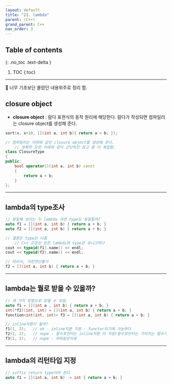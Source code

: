 ```yaml
---
layout: default
title: "21. lambda"
parent: (C++)
grand_parent: C++
nav_order: 3
---
```


## Table of contents
{: .no_toc .text-delta }

1. TOC
{:toc}

---

🐹 너무 기초보단 몰랐던 내용위주로 정리 함.

## closure object

* **closure object** : 람다 표현식의 동작 원리에 해당한다. 람다가 작성되면 컴파일러는 closure object를 생성해 준다.

```cpp
sort(x, x+10, [](int a, int b){ return a < b; });

// 컴파일러는 아래와 같은 closure object를 생성해 준다.
    // 정확한 모양 아래와 같이 간단하진 않고 좀 더 복잡함.
class ClosureType
{
public:
    bool operator()(int a, int b) const
    {
        return a < b;
    }
};
```

---

## lambda의 type조사

```cpp
// 동일해 보이는 두 lambda 과연 type도 동일할까?
auto f1 = [](int a, int b) { return a + b; }
auto f2 = [](int a, int b) { return a + b; }

// 결론은 type은 다름
    // C++ 규정상 모든 lambda의 type은 유니크하다
cout << typeid(f1).name() << endl;
cout << typeid(f2).name() << endl;

// 따라서, 이런연산불가
f2 = [](int a, int b) { return a + b; }
```

---

## lambda는 뭘로 받을 수 있을까?

```cpp
// 세 가지 방법으로 받을 수 있음.
auto f1 = [](int a , int b) { return a + b; }
int(*f2)(int, int) = [](int a, int b) { return a + b; }
function<int(int, int)> f3 = [](int a, int b) { return a + b; }

// inline치환이 될까?
f1(1, 2);   // ok - inline치환 지원 - functor이기에 가능하다
f2(1, 2);   // nope - 함수포인터는 inline치환 미 지원(함수포인터는 가리키는 함수가 달라질수 있기에)
f3(1, 2);   // nope - 위와같은이유
```

---

## lambda의 리턴타입 지정

```cpp
// suffix return type이라 한다
auto f1 = [](int a, int b) -> int { return a + b; }
```